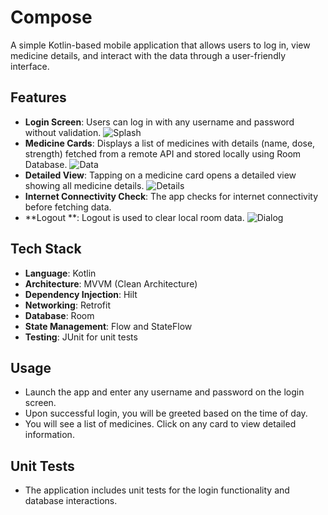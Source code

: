 # Compose

A simple Kotlin-based mobile application that allows users to log in, view medicine details, and interact with the data through a user-friendly interface.

## Features
- **Login Screen**: Users can log in with any username and password without validation.
  ![Splash](https://github.com/user-attachments/assets/9f16e5a4-348f-483e-9665-a503f990ceb7)
- **Medicine Cards**: Displays a list of medicines with details (name, dose, strength) fetched from a remote API and stored locally using Room Database.
  ![Data](https://github.com/user-attachments/assets/46907762-8b75-4d52-b9d6-775f79c655ad)
- **Detailed View**: Tapping on a medicine card opens a detailed view showing all medicine details.
  ![Details](https://github.com/user-attachments/assets/085fd2c7-07fb-4295-b413-933de14d8f36)
- **Internet Connectivity Check**: The app checks for internet connectivity before fetching data.
- **Logout **: Logout is used to clear local room data.
  ![Dialog ](https://github.com/user-attachments/assets/f322f17e-af12-4f42-bc6b-1e49809bf763)

## Tech Stack
- **Language**: Kotlin
- **Architecture**: MVVM (Clean Architecture)
- **Dependency Injection**: Hilt
- **Networking**: Retrofit
- **Database**: Room
- **State Management**: Flow and StateFlow
- **Testing**: JUnit for unit tests

## Usage
- Launch the app and enter any username and password on the login screen.
- Upon successful login, you will be greeted based on the time of day.
- You will see a list of medicines. Click on any card to view detailed information.

## Unit Tests
- The application includes unit tests for the login functionality and database interactions.


